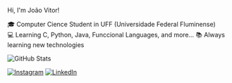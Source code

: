 Hi, I'm João Vitor!

🎓 Computer Cience Student in UFF (Universidade Federal Fluminense)  
💻 Learning C, Python, Java, Funccional Languages, and more...
📚 Always learning new technologies

![GitHub Stats](https://github-readme-stats.vercel.app/api?username=JvPera&show_icons=true&theme=radical)

[![Instagram](https://img.shields.io/badge/Instagram-E4405F?style=for-the-badge&logo=instagram&logoColor=white)](https://www.instagram.com/jv_pera/)
[![LinkedIn](https://img.shields.io/badge/LinkedIn-0077B5?style=for-the-badge&logo=linkedin&logoColor=white)](https://www.linkedin.com/in/joao-vitor-pereira-rodrigues-23337a357?utm_source=share&utm_campaign=share_via&utm_content=profile&utm_medium=android_app)
